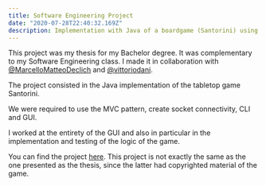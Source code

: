 ```yaml
---
title: Software Engineering Project
date: "2020-07-28T22:40:32.169Z"
description: Implementation with Java of a boardgame (Santorini) using MVC design patter, server, clients, sockets connectivity, CLI and GUI
---
```


This project was my thesis for my Bachelor degree. It was complementary to my Software Engineering class. I made it in collaboration with [@MarcelloMatteoDeclich](https://github.com/MarcelloMatteoDeclich) and [@vittoriodani](https://github.com/vittoriodani).

The project consisted in the Java implementation of the tabletop game Santorini.

We were required to use the MVC pattern, create socket connectivity, CLI and GUI.

I worked at the entirety of the GUI and also in particular in the implementation and testing of the logic of the game.

You can find the project [here](https://github.com/chiarabia/Soft_Eng_BoardGame_2020). This project is not exactly the same as the one presented as the thesis, since the latter had copyrighted material of the game. 